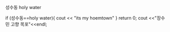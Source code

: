 성수동 holy water

if (성수동==holy water){
cout << "its my hoemtown"
}
return 0;
cout <<"장수민 고향 목포"<<endl;
